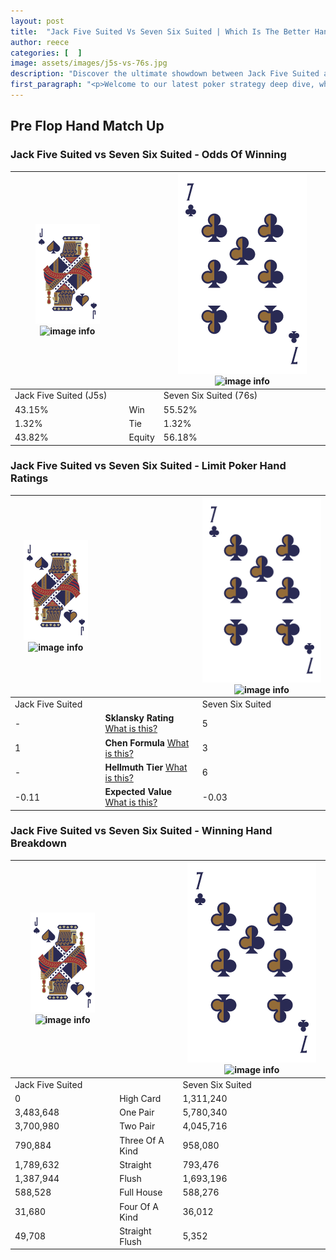 ```yaml
---
layout: post
title:  "Jack Five Suited Vs Seven Six Suited | Which Is The Better Hand In Poker? A Complete Guide"
author: reece
categories: [  ]
image: assets/images/j5s-vs-76s.jpg
description: "Discover the ultimate showdown between Jack Five Suited and Seven Six Suited in poker! Uncover the odds, strategies, and scenarios where one hand triumphs over the other. Get ready to up your poker game with this thrilling analysis."
first_paragraph: "<p>Welcome to our latest poker strategy deep dive, where we're pitting two distinct hands against each other in a high-stakes showdown: Jack Five Suited vs Seven Six Suited.</p><p>In the dynamic world of poker, every decision counts, and knowing which hand holds the upper hand is key to your success at the table.</p><p>In this article, we'll dissect these two hands, explore the scenarios where one dominates the other, and equip you with the knowledge to make strategic choices that can tip the odds in your favor.</p><p>Get ready to unravel the intriguing dynamics of these poker hands and elevate your game to new heights.</p>"
---
```




[comment]: # (sp0)

## Pre Flop Hand Match Up

<div class="table hand-ratings" markdown="1"> 



### Jack Five Suited vs Seven Six Suited - Odds Of Winning


    
| ![image info](assets/images/hand1/J.png) ![image info](assets/images/hand1/5s.png) |  | ![image info](assets/images/hand2/7.png) ![image info](assets/images/hand2/6s.png) |
| -------- | -------- | -------- |
| Jack Five Suited (J5s) |  | Seven Six Suited (76s) |
| 43.15% | Win | 55.52% |
| 1.32% | Tie | 1.32% |
| 43.82% | Equity | 56.18% |




[comment]: # (sp1)



### Jack Five Suited vs Seven Six Suited - Limit Poker Hand Ratings


    
| ![image info](assets/images/hand1/J.png) ![image info](assets/images/hand1/5s.png) |  | ![image info](assets/images/hand2/7.png) ![image info](assets/images/hand2/6s.png) |
| -------- | -------- | -------- |
| Jack Five Suited |  | Seven Six Suited |
| - | **Sklansky Rating** [What is this?](/sklansky-rating-explained) | 5 |
| 1 | **Chen Formula** [What is this?](/chen-formula-explained) | 3 |
| - | **Hellmuth Tier** [What is this?](/Hellmuth-tier-explained) | 6 |
| -0.11 | **Expected Value** [What is this?](/expected-value-explained) | -0.03 |




[comment]: # (sp2)



### Jack Five Suited vs Seven Six Suited - Winning Hand Breakdown


    
| ![image info](assets/images/hand1/J.png) ![image info](assets/images/hand1/5s.png) |  | ![image info](assets/images/hand2/7.png) ![image info](assets/images/hand2/6s.png) |
| -------- | -------- | -------- |
| Jack Five Suited |  | Seven Six Suited |
| 0 | High Card | 1,311,240 |
| 3,483,648 | One Pair | 5,780,340 |
| 3,700,980 | Two Pair | 4,045,716 |
| 790,884 | Three Of A Kind | 958,080 |
| 1,789,632 | Straight | 793,476 |
| 1,387,944 | Flush | 1,693,196 |
| 588,528 | Full House | 588,276 |
| 31,680 | Four Of A Kind | 36,012 |
| 49,708 | Straight Flush | 5,352 |




[comment]: # (sp3)



</div>

[comment]: # (sp4)



[comment]: # (sp5)


